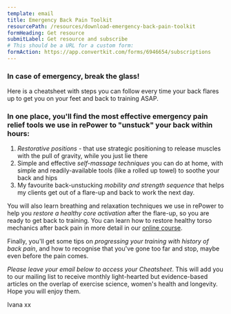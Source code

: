 ```yaml
---
template: email
title: Emergency Back Pain Toolkit
resourcePath: /resources/download-emergency-back-pain-toolkit
formHeading: Get resource
submitLabel: Get resource and subscribe
# This should be a URL for a custom form:
formAction: https://app.convertkit.com/forms/6946654/subscriptions
---
```


### In case of emergency, break the glass!

Here is a cheatsheet with steps you can follow every time your back flares up to get you on your feet and back to training ASAP.

### In one place, you'll find the most effective emergency pain relief tools we use in rePower to "unstuck" your back within hours:  

1. *Restorative positions* - that use strategic positioning to release muscles with the pull of gravity, while you just lie there  
2. Simple and effective *self-massage techniques* you can do at home, with simple and readily-available tools (like a rolled up towel) to soothe your back and hips 
3. My favourite back-unstucking *mobility and strength sequence* that helps my clients get out of a flare-up and back to work the next day.

You will also learn breathing and relaxation techniques we use in rePower to help you *restore a healthy core activation* after the flare-up, so you are ready to get back to training. You can learn how to restore healthy torso mechanics after back pain in more detail in our [online course](https://movementkitchen.onlinecoursehost.com/courses/emergency-back-pain-toolkit).

Finally, you'll get some tips on *progressing your training with history of back pain*, and how to recognise that you've gone too far and stop, maybe even before the pain comes.

*Please leave your email below to access your Cheatsheet*. This will add you to our mailing list to receive monthly light-hearted but evidence-based articles on the overlap of exercise science, women's health and longevity. Hope you will enjoy them.

Ivana xx
